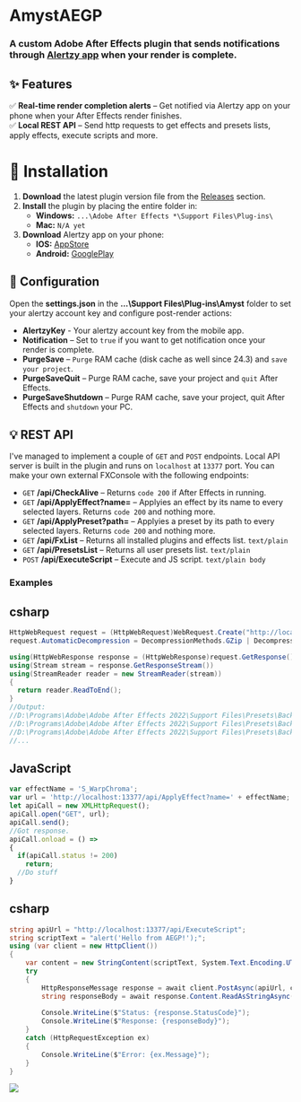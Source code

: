 # AmystAEGP
### A custom Adobe After Effects plugin that sends notifications through [Alertzy app](https://alertzy.app/) when your render is complete.

## ✨ Features  

✅ **Real-time render completion alerts** – Get notified via Alertzy app on your phone when your After Effects render finishes.  
✅ **Local REST API** – Send http requests to get effects and presets lists, apply effects, execute scripts and more.  

# 🚀 Installation  

1. **Download** the latest plugin version file from the [Releases](https://github.com/Amyst82/AmystAEGP/releases) section.  
2. **Install** the plugin by placing the entire folder in:  
   - **Windows:** `...\Adobe After Effects *\Support Files\Plug-ins\`  
   - **Mac:** `N/A yet`
3. **Download** Alertzy app on your phone:
   - **IOS:** [AppStore](https://apps.apple.com/us/app/alertzy-push-notifications/id1532861710)
   - **Android:** [GooglePlay](https://play.google.com/store/apps/details?id=notify.me.app)

## 🔧 Configuration  

Open the **settings.json** in the **...\Support Files\Plug-ins\Amyst** folder to set your alertzy account key and configure post-render actions:  

- **AlertzyKey** - Your alertzy account key from the mobile app.
- **Notification** – Set to `true` if you want to get notification once your render is complete.  
- **PurgeSave** – `Purge` RAM cache (disk cache as well since 24.3) and `save your project`.
- **PurgeSaveQuit** – Purge RAM cache, save your project and `quit` After Effects.  
- **PurgeSaveShutdown** – Purge RAM cache, save your project, quit After Effects and `shutdown` your PC.

## 💡 REST API

I've managed to implement a couple of `GET` and `POST` endpoints. Local API server is built in the plugin and runs on `localhost` at `13377` port. You can make your own external FXConsole with the following endpoints:

- `GET` **/api/CheckAlive** – Returns `code 200` if After Effects in running.  
- `GET` **/api/ApplyEffect?name=** – Applyies an effect by its name to every selected layers. Returns `code 200` and nothing more.
- `GET` **/api/ApplyPreset?path=** – Applyies a preset by its path to every selected layers. Returns `code 200` and nothing more.
- `GET` **/api/FxList** – Returns all installed plugins and effects list. `text/plain`
- `GET` **/api/PresetsList** – Returns all user presets list. `text/plain`
- `POST` **/api/ExecuteScript** – Execute and JS script. `text/plain body`

### Examples
## csharp
```csharp
HttpWebRequest request = (HttpWebRequest)WebRequest.Create("http://localhost:13377/api/PresetsList");
request.AutomaticDecompression = DecompressionMethods.GZip | DecompressionMethods.Deflate;

using(HttpWebResponse response = (HttpWebResponse)request.GetResponse())
using(Stream stream = response.GetResponseStream())
using(StreamReader reader = new StreamReader(stream))
{
  return reader.ReadToEnd();
}
//Output: 
//D:\Programs\Adobe\Adobe After Effects 2022\Support Files\Presets\Backgrounds\Apparition.ffx
//D:\Programs\Adobe\Adobe After Effects 2022\Support Files\Presets\Backgrounds\Blocks.ffx
//D:\Programs\Adobe\Adobe After Effects 2022\Support Files\Presets\Backgrounds\Cinders.ffx
//...
```
## JavaScript
```js
var effectName = 'S_WarpChroma';
var url = 'http://localhost:13377/api/ApplyEffect?name=' + effectName;
let apiCall = new XMLHttpRequest();
apiCall.open("GET", url);
apiCall.send();
//Got response.
apiCall.onload = () => 
{
  if(apiCall.status != 200)
    return;
  //Do stuff
}
```
## csharp
```csharp
string apiUrl = "http://localhost:13377/api/ExecuteScript";
string scriptText = "alert('Hello from AEGP!');";
using (var client = new HttpClient())
{
    var content = new StringContent(scriptText, System.Text.Encoding.UTF8, "text/plain");         
    try 
    {
        HttpResponseMessage response = await client.PostAsync(apiUrl, content);
        string responseBody = await response.Content.ReadAsStringAsync();
                
        Console.WriteLine($"Status: {response.StatusCode}");
        Console.WriteLine($"Response: {responseBody}");
    }
    catch (HttpRequestException ex)
    {
        Console.WriteLine($"Error: {ex.Message}");
    }
}
```

![](https://s6.gifyu.com/images/bzJ4W.gif)

